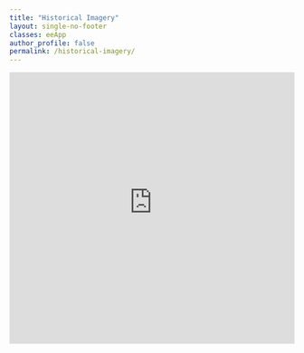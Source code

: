 ```yaml
---
title: "Historical Imagery"
layout: single-no-footer
classes: eeApp
author_profile: false
permalink: /historical-imagery/
---
```


<embed src="https://smorford.users.earthengine.app/view/northern-rocky-mountains-historical-imagery" style="width:100%; height: 50vw;">
